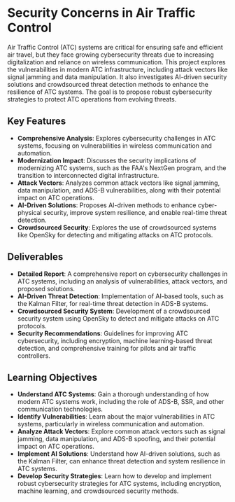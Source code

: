 # Security Concerns in Air Traffic Control

Air Traffic Control (ATC) systems are critical for ensuring safe and efficient air travel, but they face growing cybersecurity threats due to increasing digitalization and reliance on wireless communication. This project explores the vulnerabilities in modern ATC infrastructure, including attack vectors like signal jamming and data manipulation. It also investigates AI-driven security solutions and crowdsourced threat detection methods to enhance the resilience of ATC systems. The goal is to propose robust cybersecurity strategies to protect ATC operations from evolving threats.

## Key Features

- **Comprehensive Analysis**: Explores cybersecurity challenges in ATC systems, focusing on vulnerabilities in wireless communication and automation.
- **Modernization Impact**: Discusses the security implications of modernizing ATC systems, such as the FAA's NextGen program, and the transition to interconnected digital infrastructure.
- **Attack Vectors**: Analyzes common attack vectors like signal jamming, data manipulation, and ADS-B vulnerabilities, along with their potential impact on ATC operations.
- **AI-Driven Solutions**: Proposes AI-driven methods to enhance cyber-physical security, improve system resilience, and enable real-time threat detection.
- **Crowdsourced Security**: Explores the use of crowdsourced systems like OpenSky for detecting and mitigating attacks on ATC protocols.

## Deliverables

- **Detailed Report**: A comprehensive report on cybersecurity challenges in ATC systems, including an analysis of vulnerabilities, attack vectors, and proposed solutions.
- **AI-Driven Threat Detection**: Implementation of AI-based tools, such as the Kalman Filter, for real-time threat detection in ADS-B systems.
- **Crowdsourced Security System**: Development of a crowdsourced security system using OpenSky to detect and mitigate attacks on ATC protocols.
- **Security Recommendations**: Guidelines for improving ATC cybersecurity, including encryption, machine learning-based threat detection, and comprehensive training for pilots and air traffic controllers.

## Learning Objectives

- **Understand ATC Systems**: Gain a thorough understanding of how modern ATC systems work, including the role of ADS-B, SSR, and other communication technologies.
- **Identify Vulnerabilities**: Learn about the major vulnerabilities in ATC systems, particularly in wireless communication and automation.
- **Analyze Attack Vectors**: Explore common attack vectors such as signal jamming, data manipulation, and ADS-B spoofing, and their potential impact on ATC operations.
- **Implement AI Solutions**: Understand how AI-driven solutions, such as the Kalman Filter, can enhance threat detection and system resilience in ATC systems.
- **Develop Security Strategies**: Learn how to develop and implement robust cybersecurity strategies for ATC systems, including encryption, machine learning, and crowdsourced security methods.
